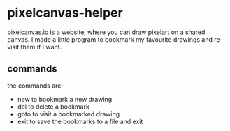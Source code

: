 # pixelcanvas-helper
pixelcanvas.io is a website, where you can draw pixelart on a shared canvas. I made a little program to bookmark my favourite drawings and re-visit them if I want.

## commands
the commands are:
+ new to bookmark a new drawing
+ del to delete a bookmark
+ goto to visit a bookmarked drawing
+ exit to save the bookmarks to a file and exit
